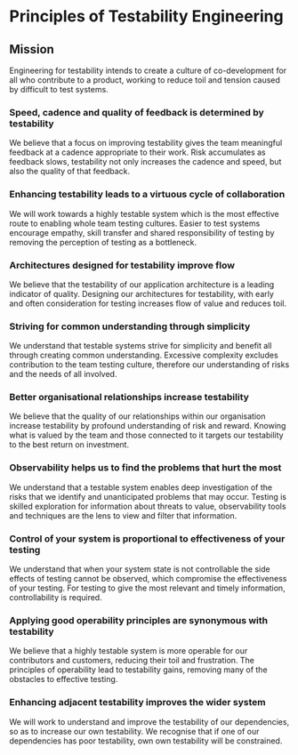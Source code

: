 # Principles of Testability Engineering

## Mission

Engineering for testability intends to create a culture of co-development for all who contribute to a product, working to reduce toil and tension caused by difficult to test systems.

### Speed, cadence and quality of feedback is determined by testability

We believe that a focus on improving testability gives the team meaningful feedback at a cadence appropriate to their work. Risk accumulates as feedback slows, testability not only increases the cadence and speed, but also the quality of that feedback.

### Enhancing testability leads to a virtuous cycle of collaboration

We will work towards a highly testable system which is the most effective route to enabling whole team testing cultures. Easier to test systems encourage empathy, skill transfer and shared responsibility of testing by removing the perception of testing as a bottleneck.

### Architectures designed for testability improve flow

We believe that the testability of our application architecture is a leading indicator of quality. Designing our architectures for testability, with early and often consideration for testing increases flow of value and reduces toil.

### Striving for common understanding through simplicity

We understand that testable systems strive for simplicity and benefit all through creating common understanding. Excessive complexity excludes contribution to the team testing culture, therefore our understanding of risks and the needs of all involved.
  
### Better organisational relationships increase testability

We believe that the quality of our relationships within our organisation increase testability by profound understanding of risk and reward. Knowing what is valued by the team and those connected to it targets our testability to the best return on investment.

### Observability helps us to find the problems that hurt the most

We understand that a testable system enables deep investigation of the risks that we identify and unanticipated problems that may occur. Testing is skilled exploration for information about threats to value, observability tools and techniques are the lens to view and filter that information.

### Control of your system is proportional to effectiveness of your testing

We understand that when your system state is not controllable the side effects of testing cannot be observed, which compromise the effectiveness of your testing. For testing to give the most relevant and timely information, controllability is required.

### Applying good operability principles are synonymous with testability

We believe that a highly testable system is more operable for our contributors and customers, reducing their toil and frustration. The principles of operability lead to testability gains, removing many of the obstacles to effective testing.

### Enhancing adjacent testability improves the wider system

We will work to understand and improve the testability of our dependencies, so as to increase our own testability. We recognise that if one of our dependencies has poor testability, own own testability will be constrained.
